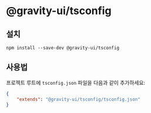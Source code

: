 # @gravity-ui/tsconfig

## 설치
```
npm install --save-dev @gravity-ui/tsconfig
```

## 사용법
프로젝트 루트에 `tsconfig.json` 파일을 다음과 같이 추가하세요:

```json
{
    "extends": "@gravity-ui/tsconfig/tsconfig.json"
}
```